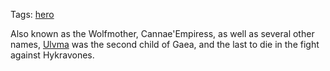 Tags: [hero](Heroes)

Also known as the Wolfmother, Cannae'Empiress, as well as several other names, [Ulvma](Ulvma) was the second child of Gaea, and the last to die in the fight against Hykravones.